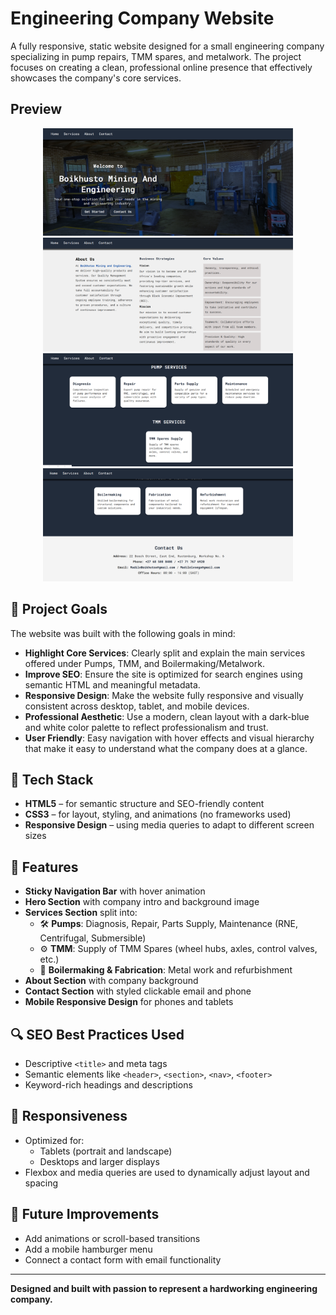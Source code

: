 # Engineering Company Website

A fully responsive, static website designed for a small engineering company specializing in pump repairs, TMM spares, and metalwork. The project focuses on creating a clean, professional online presence that effectively showcases the company's core services.

## Preview
<div align="center">
  <img src="img/preview(3).png" width="400"/>
  <img src="img/preview(1).png" width="400"/>
  <img src="img/preview(4).png" width="400"/>
  <img src="img/preview(2).png" width="400"/>
</div>

## 🌟 Project Goals

The website was built with the following goals in mind:

- **Highlight Core Services**: Clearly split and explain the main services offered under Pumps, TMM, and Boilermaking/Metalwork.
- **Improve SEO**: Ensure the site is optimized for search engines using semantic HTML and meaningful metadata.
- **Responsive Design**: Make the website fully responsive and visually consistent across desktop, tablet, and mobile devices.
- **Professional Aesthetic**: Use a modern, clean layout with a dark-blue and white color palette to reflect professionalism and trust.
- **User Friendly**: Easy navigation with hover effects and visual hierarchy that make it easy to understand what the company does at a glance.

## 🧰 Tech Stack

- **HTML5** – for semantic structure and SEO-friendly content
- **CSS3** – for layout, styling, and animations (no frameworks used)
- **Responsive Design** – using media queries to adapt to different screen sizes

## 📌 Features

- **Sticky Navigation Bar** with hover animation
- **Hero Section** with company intro and background image
- **Services Section** split into:
  - 🛠️ **Pumps**: Diagnosis, Repair, Parts Supply, Maintenance (RNE, Centrifugal, Submersible)
  - ⚙️ **TMM**: Supply of TMM Spares (wheel hubs, axles, control valves, etc.)
  - 🔧 **Boilermaking & Fabrication**: Metal work and refurbishment
- **About Section** with company background
- **Contact Section** with styled clickable email and phone
- **Mobile Responsive Design** for phones and tablets

## 🔍 SEO Best Practices Used

- Descriptive `<title>` and meta tags
- Semantic elements like `<header>`, `<section>`, `<nav>`, `<footer>`
- Keyword-rich headings and descriptions

## 📱 Responsiveness

- Optimized for:
  - Tablets (portrait and landscape)
  - Desktops and larger displays
- Flexbox and media queries are used to dynamically adjust layout and spacing

## 🚀 Future Improvements

- Add animations or scroll-based transitions
- Add a mobile hamburger menu
- Connect a contact form with email functionality

---

**Designed and built with passion to represent a hardworking engineering company.**
